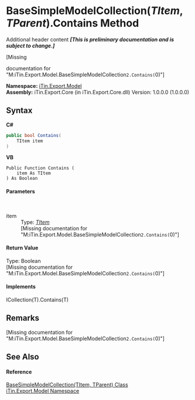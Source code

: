 # BaseSimpleModelCollection(*TItem*, *TParent*).Contains Method 
Additional header content _**\[This is preliminary documentation and is subject to change.\]**_

\[Missing <summary> documentation for "M:iTin.Export.Model.BaseSimpleModelCollection`2.Contains(`0)"\]

**Namespace:**&nbsp;<a href="ef57ffcc-e95e-b212-5a46-9aa6f5a3511f">iTin.Export.Model</a><br />**Assembly:**&nbsp;iTin.Export.Core (in iTin.Export.Core.dll) Version: 1.0.0.0 (1.0.0.0)

## Syntax

**C#**<br />
``` C#
public bool Contains(
	TItem item
)
```

**VB**<br />
``` VB
Public Function Contains ( 
	item As TItem
) As Boolean
```


#### Parameters
&nbsp;<dl><dt>item</dt><dd>Type: <a href="b4adb97a-faa8-dcba-4b06-9f20cda532a6">*TItem*</a><br />\[Missing <param name="item"/> documentation for "M:iTin.Export.Model.BaseSimpleModelCollection`2.Contains(`0)"\]</dd></dl>

#### Return Value
Type: Boolean<br />\[Missing <returns> documentation for "M:iTin.Export.Model.BaseSimpleModelCollection`2.Contains(`0)"\]

#### Implements
ICollection(T).Contains(T)<br />

## Remarks
\[Missing <remarks> documentation for "M:iTin.Export.Model.BaseSimpleModelCollection`2.Contains(`0)"\]

## See Also


#### Reference
<a href="b4adb97a-faa8-dcba-4b06-9f20cda532a6">BaseSimpleModelCollection(TItem, TParent) Class</a><br /><a href="ef57ffcc-e95e-b212-5a46-9aa6f5a3511f">iTin.Export.Model Namespace</a><br />